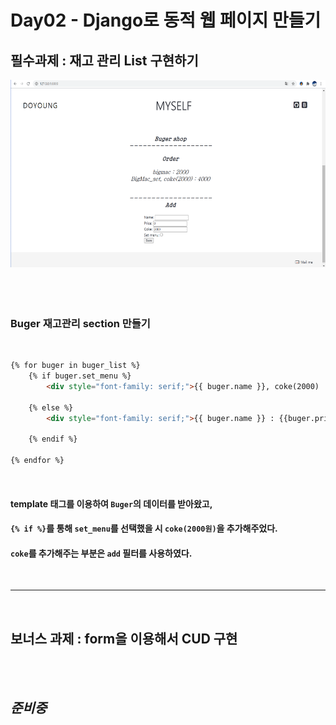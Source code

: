 # **Day02 - Django로 동적 웹 페이지 만들기**

## **필수과제 : 재고 관리 List 구현하기**
<img src='../image/day02.PNG' height = 300>
<br><br><br><br>

### **Buger 재고관리 section 만들기**
<br>

```html
{% for buger in buger_list %}
    {% if buger.set_menu %}
        <div style="font-family: serif;">{{ buger.name }}, coke(2000) : {{buger.price|add:2000 }}</div>

    {% else %}
        <div style="font-family: serif;">{{ buger.name }} : {{buger.price }}</div>

    {% endif %}
        
{% endfor %}
```
<br>

#### template 태그를 이용하여 `Buger`의 데이터를 받아왔고,
#### `{% if %}`를 통해 `set_menu`를 선택했을 시 `coke(2000원)`을 추가해주었다.
#### `coke`를 추가해주는 부분은 `add` 필터를 사용하였다.

<br>
<hr>
<br>

## **보너스 과제 : form을 이용해서 CUD 구현**
<br><br>

## *준비중*

